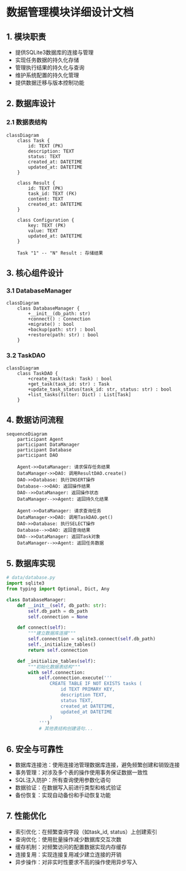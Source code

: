 # 数据管理模块详细设计文档

## 1. 模块职责
- 提供SQLite3数据库的连接与管理
- 实现任务数据的持久化存储
- 管理执行结果的持久化与查询
- 维护系统配置的持久化管理
- 提供数据迁移与版本控制功能

## 2. 数据库设计

### 2.1 数据表结构
```mermaid
classDiagram
    class Task {
        id: TEXT (PK)
        description: TEXT
        status: TEXT
        created_at: DATETIME
        updated_at: DATETIME
    }
    
    class Result {
        id: TEXT (PK)
        task_id: TEXT (FK)
        content: TEXT
        created_at: DATETIME
    }
    
    class Configuration {
        key: TEXT (PK)
        value: TEXT
        updated_at: DATETIME
    }
    
    Task "1" -- "N" Result : 存储结果
```

## 3. 核心组件设计

### 3.1 DatabaseManager
```mermaid
classDiagram
    class DatabaseManager {
        +__init__(db_path: str)
        +connect() : Connection
        +migrate() : bool
        +backup(path: str) : bool
        +restore(path: str) : bool
    }
```

### 3.2 TaskDAO
```mermaid
classDiagram
    class TaskDAO {
        +create_task(task: Task) : bool
        +get_task(task_id: str) : Task
        +update_task_status(task_id: str, status: str) : bool
        +list_tasks(filter: Dict) : List[Task]
    }
```

## 4. 数据访问流程
```mermaid
sequenceDiagram
    participant Agent
    participant DataManager
    participant Database
    participant DAO

    Agent->>DataManager: 请求保存任务结果
    DataManager->>DAO: 调用ResultDAO.create()
    DAO->>Database: 执行INSERT操作
    Database-->>DAO: 返回操作结果
    DAO-->>DataManager: 返回操作状态
    DataManager-->>Agent: 返回持久化结果

    Agent->>DataManager: 请求查询任务
    DataManager->>DAO: 调用TaskDAO.get()
    DAO->>Database: 执行SELECT操作
    Database-->>DAO: 返回查询结果
    DAO-->>DataManager: 返回Task对象
    DataManager-->>Agent: 返回任务数据
```

## 5. 数据库实现
```python
# data/database.py
import sqlite3
from typing import Optional, Dict, Any

class DatabaseManager:
    def __init__(self, db_path: str):
        self.db_path = db_path
        self.connection = None

    def connect(self):
        """建立数据库连接"""
        self.connection = sqlite3.connect(self.db_path)
        self._initialize_tables()
        return self.connection

    def _initialize_tables(self):
        """初始化数据表结构"""
        with self.connection:
            self.connection.execute('''
                CREATE TABLE IF NOT EXISTS tasks (
                    id TEXT PRIMARY KEY,
                    description TEXT,
                    status TEXT,
                    created_at DATETIME,
                    updated_at DATETIME
                )
            ''')
            # 其他表结构创建语句...
```

## 6. 安全与可靠性
- 数据库连接池：使用连接池管理数据库连接，避免频繁创建和销毁连接
- 事务管理：对涉及多个表的操作使用事务保证数据一致性
- SQL注入防护：所有查询使用参数化语句
- 数据验证：在数据写入前进行类型和格式验证
- 备份恢复：实现自动备份和手动恢复功能

## 7. 性能优化
- 索引优化：在频繁查询字段（如task_id, status）上创建索引
- 查询优化：使用批量操作减少数据库交互次数
- 缓存机制：对频繁访问的配置数据实现内存缓存
- 连接复用：实现连接复用减少建立连接的开销
- 异步操作：对非实时性要求不高的操作使用异步写入
